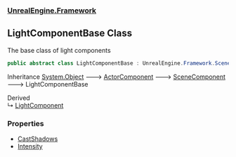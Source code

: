 ### [UnrealEngine.Framework](./UnrealEngine-Framework.md 'UnrealEngine.Framework')
## LightComponentBase Class
The base class of light components  
```csharp
public abstract class LightComponentBase : UnrealEngine.Framework.SceneComponent
```
Inheritance [System.Object](https://docs.microsoft.com/en-us/dotnet/api/System.Object 'System.Object') &#129106; [ActorComponent](./ActorComponent.md 'UnrealEngine.Framework.ActorComponent') &#129106; [SceneComponent](./SceneComponent.md 'UnrealEngine.Framework.SceneComponent') &#129106; LightComponentBase  

Derived  
&#8627; [LightComponent](./LightComponent.md 'UnrealEngine.Framework.LightComponent')  
### Properties
- [CastShadows](./LightComponentBase-CastShadows.md 'UnrealEngine.Framework.LightComponentBase.CastShadows')
- [Intensity](./LightComponentBase-Intensity.md 'UnrealEngine.Framework.LightComponentBase.Intensity')
